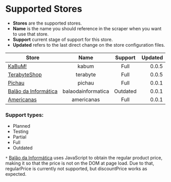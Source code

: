# Supported Stores

- **Stores** are the supported stores.
- **Name** is the name you should reference in the scraper when you want to use that store.
- **Support** current stage of support for this store.
- **Updated** refers to the last direct change on the store configuration files.

| Store                                                         | Name           			| Support       	 | Updated  |
| ------------------------------------------------------------- |:-------------------:|:----------------:| --------:|
| [KaBuM!](http://www.kabum.com.br/)        										| kabum          			| Full         		 |    0.0.5 |
| [TerabyteShop](http://www.terabyteshop.com.br/)              	| terabyte       			| Full         		 |    0.0.5 |
| [Pichau](http://www.pichau.com.br/)	                  				| pichau         			| Full	           |    0.0.1 |
| [Balão da Informática](http://www.balaodainformatica.com.br/)	| balaodainformatica  | Outdated       	 |    0.0.1 |
| [Americanas](http://www.americanas.com.br/)	                  | americanas         	| Full	           |    0.0.1 |

### Support types:
- Planned
- Testing
- Partial
- Full
- Outdated

`*` [Balão da Informática](http://www.balaodainformatica.com.br/) uses JavaScript to obtain the regular product price, making it so that the price is not on the DOM at page load. Due to that, regularPrice is currently not supported, but discountPrice works as expected.
